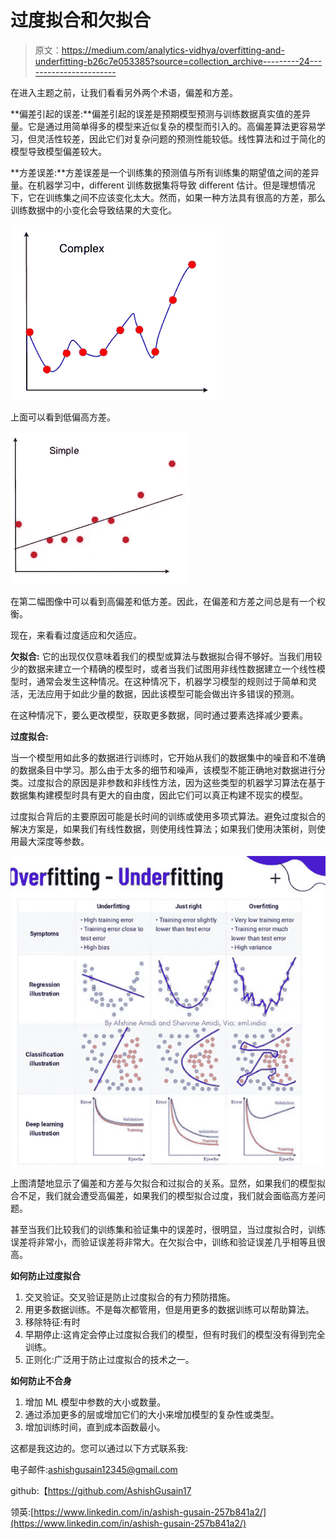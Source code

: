 # 过度拟合和欠拟合

> 原文：<https://medium.com/analytics-vidhya/overfitting-and-underfitting-b26c7e053385?source=collection_archive---------24----------------------->

在进入主题之前，让我们看看另外两个术语，偏差和方差。

**偏差引起的误差:**偏差引起的误差是预期模型预测与训练数据真实值的差异量。它是通过用简单得多的模型来近似复杂的模型而引入的。高偏差算法更容易学习，但灵活性较差，因此它们对复杂问题的预测性能较低。线性算法和过于简化的模型导致模型偏差较大。

**方差误差:**方差误差是一个训练集的预测值与所有训练集的期望值之间的差异量。在机器学习中，diﬀerent 训练数据集将导致 diﬀerent 估计。但是理想情况下，它在训练集之间不应该变化太大。然而，如果一种方法具有很高的方差，那么训练数据中的小变化会导致结果的大变化。

![](img/dbc2036a4bac1dd6438b1c1ad96ab2c1.png)

上面可以看到低偏高方差。

![](img/646f3884768bae90f18d012a30effe5a.png)

在第二幅图像中可以看到高偏差和低方差。因此，在偏差和方差之间总是有一个权衡。

现在，来看看过度适应和欠适应。

**欠拟合:**
它的出现仅仅意味着我们的模型或算法与数据拟合得不够好。当我们用较少的数据来建立一个精确的模型时，或者当我们试图用非线性数据建立一个线性模型时，通常会发生这种情况。在这种情况下，机器学习模型的规则过于简单和灵活，无法应用于如此少量的数据，因此该模型可能会做出许多错误的预测。

在这种情况下，要么更改模型，获取更多数据，同时通过要素选择减少要素。

**过度拟合:**

当一个模型用如此多的数据进行训练时，它开始从我们的数据集中的噪音和不准确的数据条目中学习。那么由于太多的细节和噪声，该模型不能正确地对数据进行分类。过度拟合的原因是非参数和非线性方法，因为这些类型的机器学习算法在基于数据集构建模型时具有更大的自由度，因此它们可以真正构建不现实的模型。

过度拟合背后的主要原因可能是长时间的训练或使用多项式算法。避免过度拟合的解决方案是，如果我们有线性数据，则使用线性算法；如果我们使用决策树，则使用最大深度等参数。

![](img/d9d9055c6b57f947d974672c0c86513e.png)

上图清楚地显示了偏差和方差与欠拟合和过拟合的关系。显然，如果我们的模型拟合不足，我们就会遭受高偏差，如果我们的模型拟合过度，我们就会面临高方差问题。

甚至当我们比较我们的训练集和验证集中的误差时，很明显，当过度拟合时，训练误差将非常小，而验证误差将非常大。在欠拟合中，训练和验证误差几乎相等且很高。

**如何防止过度拟合**

1.  交叉验证。交叉验证是防止过度拟合的有力预防措施。
2.  用更多数据训练。不是每次都管用，但是用更多的数据训练可以帮助算法。
3.  移除特征:有时
4.  早期停止:这肯定会停止过度拟合我们的模型，但有时我们的模型没有得到完全训练。
5.  正则化:广泛用于防止过度拟合的技术之一。

**如何防止不合身**

1.  增加 ML 模型中参数的大小或数量。
2.  通过添加更多的层或增加它们的大小来增加模型的复杂性或类型。
3.  增加训练时间，直到成本函数最小。

这都是我这边的。您可以通过以下方式联系我:

电子邮件:ashishgusain12345@gmail.com

github:【https://github.com/AshishGusain17 

领英:[https://www.linkedin.com/in/ashish-gusain-257b841a2/](https://www.linkedin.com/in/ashish-gusain-257b841a2/)